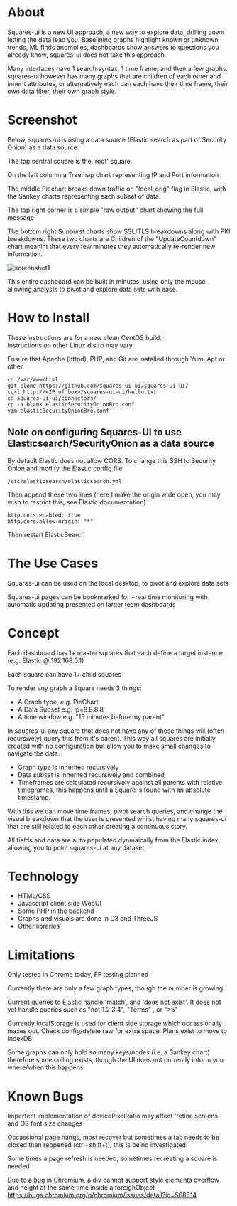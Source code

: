 # About

Squares-ui is a new UI approach, a new way to explore data, drilling down letting the data lead you.
Baselining graphs highlight known or unknown trends, ML finds anomolies, dashboards show answers to questions you already know, squares-ui does not take this approach.

Many interfaces have 1 search syntax, 1 time frame, and then a few graphs.
squares-ui however has many graphs that are children of each other and inherit attributes, or alternatively each can each have their time frame, their own data filter, their own graph style.

# Screenshot

Below, squares-ui is using a data source (Elastic search as part of Security Onion) as a data source.

The top central square is the 'root' square.

On the left column a Treemap chart representing IP and Port information

The middle Piechart breaks down traffic on "local_orig" flag in Elastic, with the Sankey charts representing each subset of data.

The top right corner is a simple "raw output" chart showing the full message

The bottom right Sunburst charts show SSL/TLS breakdowns along with PKI breakdowns.  These two charts are Children of the "UpdateCountdown" chart meanint that every few minutes they automatically re-render new information.

![screenshot1](https://github.com/squares-ui/squares-ui/blob/master/screenshots/squares-ui.png)

This entire dashboard can be built in minutes, using only the mouse allowing analysts to pivot and explore data sets with ease.


# How to Install

These instructions are for a new clean CentOS build.  
Instructions on other Linux distro may vary.

Ensure that Apache (httpd), PHP, and Git are installed through Yum, Apt or other.

```
cd /var/www/html
git clone https://github.com/squares-ui-ui/squares-ui-ui/
curl http://<IP_of_box>/squares-ui-ui/hello.txt
cd squares-ui-ui/connectors/
cp -a blank elasticSecurityOnionBro.conf
vim elasticSecurityOnionBro.conf
```

## Note on configuring Squares-UI to use Elasticsearch/SecurityOnion as a data source

By default Elastic does not allow CORS.  To change this SSH to Security Onion and modify the Elastic config file

```
/etc/elasticsearch/elasticsearch.yml
```

Then append these two lines (here I make the origin wide open, you may wish to restrict this, see Elastic documentation)

```
http.cors.enabled: true
http.cors.allow-origin: "*"
```

Then restart ElasticSearch

# The Use Cases

Squares-ui can be used on the local desktop, to pivot and explore data sets

Squares-ui pages can be bookmarked for ~real time monitoring with automatic updating presented on larger team dashboards

# Concept

Each dashboard has 1+ master squares that each define a target instance (e.g. Elastic @ 192.168.0.1)

Each square can have 1+ child squares

To render any graph a Square needs 3 things: 
- A Graph type, e.g. PieChart
- A Data Subset e.g. ip=8.8.8.8
- A time window e.g. "15 minutes before my parent"

In squares-ui any square that does not have any of these things will (often recursively) query this from it's parent.  This way all squares are initially created with no configuration but allow you to make small changes to navigate the data.

- Graph type is inherited recursively
- Data subset is inherited recursively and combined
- Timeframes are calculated recursively against all parents with relative timegrames, this happens until a Square is found with an absolute timestamp.

With this we can move time frames, pivot search queries, and change the visual breakdown that the user is presented whilst having many squares-ui that are still related to each other creating a continuous story.

All fields and data are auto populated dynmaically from the Elastic index, allowing you to point squares-ui at any dataset.

# Technology

- HTML/CSS
- Javascript client side WebUI
- Some PHP in the backend
- Graphs and visuals are done in D3 and ThreeJS
- Other libraries

# Limitations

Only tested in Chrome today, FF testing planned

Currently there are only a few graph types, though the number is growing

Current queries to Elastic handle 'match', and 'does not exist'.  It does not yet handle queries such as "not 1.2.3.4", "Terms" , or ">5"

Currently localStorage is used for client side storage which occassionally maxes out. Check config/delete raw for extra space.  Plans exist to move to IndexDB

Some graphs can only hold so many keys/nodes (i.e. a Sankey chart) therefore some culling exists, though the UI does not currently inform you where/when this happens


# Known Bugs

Imperfect implementation of devicePixelRatio may affect 'retina screens' and OS font size changes

Occassional page hangs, most recover but sometimes a tab needs to be closed then reopened (ctrl+shift+t), this is being investigated

Some times a page refresh is needed, sometimes recreating a square is needed

Due to a bug in Chromium, a div cannot support style elements overflow and height at the same time inside a foreighObject
https://bugs.chromium.org/p/chromium/issues/detail?id=568614
